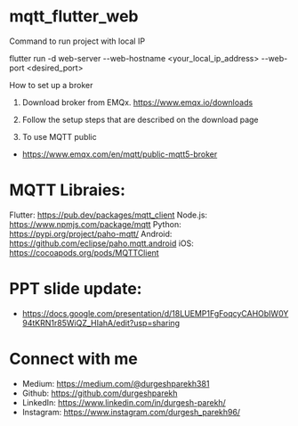 # mqtt_flutter_web

Command to run project with local IP

flutter run -d web-server --web-hostname <your_local_ip_address> --web-port <desired_port>

How to set up a broker

1. Download broker from EMQx.
https://www.emqx.io/downloads

2. Follow the setup steps that are described on the download page

3. To use MQTT public
- https://www.emqx.com/en/mqtt/public-mqtt5-broker


# MQTT Libraies:
Flutter: https://pub.dev/packages/mqtt_client
Node.js: https://www.npmjs.com/package/mqtt
Python: https://pypi.org/project/paho-mqtt/
Android: https://github.com/eclipse/paho.mqtt.android
iOS: https://cocoapods.org/pods/MQTTClient

# PPT slide update:
- https://docs.google.com/presentation/d/18LUEMP1FgFoqcyCAHObIW0Y94tKRN1r85WiQZ_HIahA/edit?usp=sharing


# Connect with me

- Medium: https://medium.com/@durgeshparekh381
- Github: https://github.com/durgeshparekh
- LinkedIn: https://www.linkedin.com/in/durgesh-parekh/
- Instagram: https://www.instagram.com/durgesh_parekh96/
